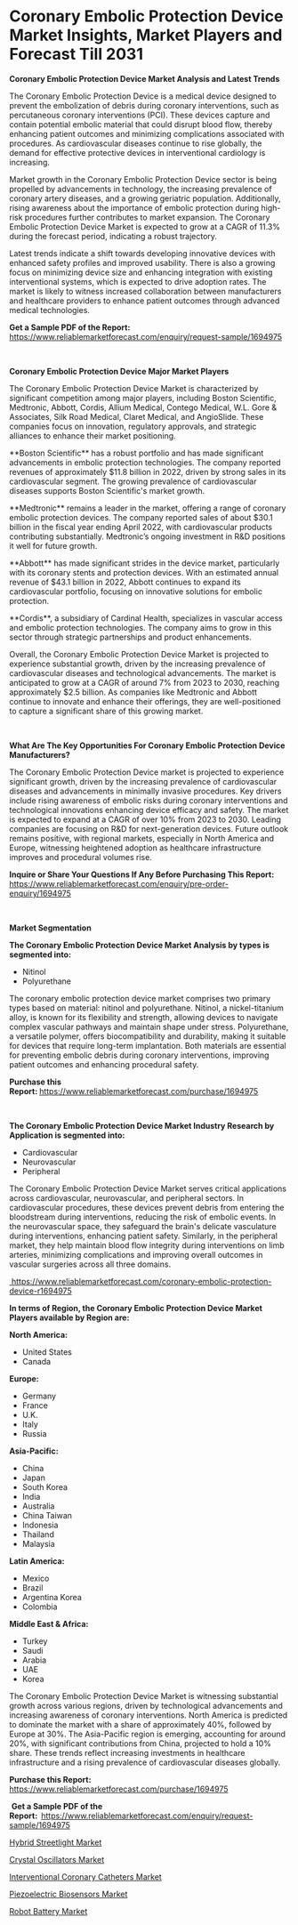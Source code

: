 <p><h1>Coronary Embolic Protection Device Market Insights, Market Players and Forecast Till 2031</h1></p><p><strong>Coronary Embolic Protection Device Market Analysis and Latest Trends</strong></p>
<p><p>The Coronary Embolic Protection Device is a medical device designed to prevent the embolization of debris during coronary interventions, such as percutaneous coronary interventions (PCI). These devices capture and contain potential embolic material that could disrupt blood flow, thereby enhancing patient outcomes and minimizing complications associated with procedures. As cardiovascular diseases continue to rise globally, the demand for effective protective devices in interventional cardiology is increasing.</p><p>Market growth in the Coronary Embolic Protection Device sector is being propelled by advancements in technology, the increasing prevalence of coronary artery diseases, and a growing geriatric population. Additionally, rising awareness about the importance of embolic protection during high-risk procedures further contributes to market expansion. The Coronary Embolic Protection Device Market is expected to grow at a CAGR of 11.3% during the forecast period, indicating a robust trajectory. </p><p>Latest trends indicate a shift towards developing innovative devices with enhanced safety profiles and improved usability. There is also a growing focus on minimizing device size and enhancing integration with existing interventional systems, which is expected to drive adoption rates. The market is likely to witness increased collaboration between manufacturers and healthcare providers to enhance patient outcomes through advanced medical technologies.</p></p>
<p><strong>Get a Sample PDF of the Report:&nbsp;</strong> <a href="https://www.reliablemarketforecast.com/enquiry/request-sample/1694975?utm_campaign=1170&utm_medium=2&utm_source=Github&utm_content=ia&utm_term=06102024&utm_id=coronary-embolic-protection-device">https://www.reliablemarketforecast.com/enquiry/request-sample/1694975</a></p>
<p>&nbsp;</p>
<p><strong>Coronary Embolic Protection Device Major Market Players</strong></p>
<p><p>The Coronary Embolic Protection Device Market is characterized by significant competition among major players, including Boston Scientific, Medtronic, Abbott, Cordis, Allium Medical, Contego Medical, W.L. Gore & Associates, Silk Road Medical, Claret Medical, and AngioSlide. These companies focus on innovation, regulatory approvals, and strategic alliances to enhance their market positioning.</p><p>**Boston Scientific** has a robust portfolio and has made significant advancements in embolic protection technologies. The company reported revenues of approximately $11.8 billion in 2022, driven by strong sales in its cardiovascular segment. The growing prevalence of cardiovascular diseases supports Boston Scientific's market growth.</p><p>**Medtronic** remains a leader in the market, offering a range of coronary embolic protection devices. The company reported sales of about $30.1 billion in the fiscal year ending April 2022, with cardiovascular products contributing substantially. Medtronic’s ongoing investment in R&D positions it well for future growth.</p><p>**Abbott** has made significant strides in the device market, particularly with its coronary stents and protection devices. With an estimated annual revenue of $43.1 billion in 2022, Abbott continues to expand its cardiovascular portfolio, focusing on innovative solutions for embolic protection.</p><p>**Cordis**, a subsidiary of Cardinal Health, specializes in vascular access and embolic protection technologies. The company aims to grow in this sector through strategic partnerships and product enhancements.</p><p>Overall, the Coronary Embolic Protection Device Market is projected to experience substantial growth, driven by the increasing prevalence of cardiovascular diseases and technological advancements. The market is anticipated to grow at a CAGR of around 7% from 2023 to 2030, reaching approximately $2.5 billion. As companies like Medtronic and Abbott continue to innovate and enhance their offerings, they are well-positioned to capture a significant share of this growing market.</p></p>
<p>&nbsp;</p>
<p><strong>What Are The Key Opportunities For Coronary Embolic Protection Device Manufacturers?</strong></p>
<p><p>The Coronary Embolic Protection Device market is projected to experience significant growth, driven by the increasing prevalence of cardiovascular diseases and advancements in minimally invasive procedures. Key drivers include rising awareness of embolic risks during coronary interventions and technological innovations enhancing device efficacy and safety. The market is expected to expand at a CAGR of over 10% from 2023 to 2030. Leading companies are focusing on R&D for next-generation devices. Future outlook remains positive, with regional markets, especially in North America and Europe, witnessing heightened adoption as healthcare infrastructure improves and procedural volumes rise.</p></p>
<p><strong>Inquire or Share Your Questions If Any Before Purchasing This Report:</strong> <a href="https://www.reliablemarketforecast.com/enquiry/pre-order-enquiry/1694975?utm_campaign=1170&utm_medium=2&utm_source=Github&utm_content=ia&utm_term=06102024&utm_id=coronary-embolic-protection-device">https://www.reliablemarketforecast.com/enquiry/pre-order-enquiry/1694975</a></p>
<p>&nbsp;</p>
<p><strong>Market Segmentation</strong></p>
<p><strong>The Coronary Embolic Protection Device Market Analysis by types is segmented into:</strong></p>
<p><ul><li>Nitinol</li><li>Polyurethane</li></ul></p>
<p><p>The coronary embolic protection device market comprises two primary types based on material: nitinol and polyurethane. Nitinol, a nickel-titanium alloy, is known for its flexibility and strength, allowing devices to navigate complex vascular pathways and maintain shape under stress. Polyurethane, a versatile polymer, offers biocompatibility and durability, making it suitable for devices that require long-term implantation. Both materials are essential for preventing embolic debris during coronary interventions, improving patient outcomes and enhancing procedural safety.</p></p>
<p><strong>Purchase this Report:&nbsp;</strong><a href="https://www.reliablemarketforecast.com/purchase/1694975?utm_campaign=1170&utm_medium=2&utm_source=Github&utm_content=ia&utm_term=06102024&utm_id=coronary-embolic-protection-device">https://www.reliablemarketforecast.com/purchase/1694975</a></p>
<p>&nbsp;</p>
<p><strong>The Coronary Embolic Protection Device Market Industry Research by Application is segmented into:</strong></p>
<p><ul><li>Cardiovascular</li><li>Neurovascular</li><li>Peripheral</li></ul></p>
<p><p>The Coronary Embolic Protection Device Market serves critical applications across cardiovascular, neurovascular, and peripheral sectors. In cardiovascular procedures, these devices prevent debris from entering the bloodstream during interventions, reducing the risk of embolic events. In the neurovascular space, they safeguard the brain's delicate vasculature during interventions, enhancing patient safety. Similarly, in the peripheral market, they help maintain blood flow integrity during interventions on limb arteries, minimizing complications and improving overall outcomes in vascular surgeries across all three domains.</p></p>
<p><a href="https://www.reliablemarketforecast.com/coronary-embolic-protection-device-r1694975?utm_campaign=1170&utm_medium=2&utm_source=Github&utm_content=ia&utm_term=06102024&utm_id=coronary-embolic-protection-device">&nbsp;https://www.reliablemarketforecast.com/coronary-embolic-protection-device-r1694975</a></p>
<p><strong>In terms of Region, the Coronary Embolic Protection Device Market Players available by Region are:</strong></p>
<p>
    <p> <strong> North America: </strong>
        <ul>
            <li>United States</li>
            <li>Canada</li>
        </ul>
        </p> 
    <p> <strong> Europe: </strong>
        <ul>
            <li>Germany</li>
            <li>France</li>
            <li>U.K.</li>
            <li>Italy</li>
            <li>Russia</li>
        </ul>
        </p> 
    <p> <strong> Asia-Pacific: </strong>
        <ul>
            <li>China</li>
            <li>Japan</li>
            <li>South Korea</li>
            <li>India</li>
            <li>Australia</li>
            <li>China Taiwan</li>
            <li>Indonesia</li>
            <li>Thailand</li>
            <li>Malaysia</li>
        </ul>
        </p> 
    <p> <strong> Latin America: </strong>
        <ul>
            <li>Mexico</li>
            <li>Brazil</li>
            <li>Argentina Korea</li>
            <li>Colombia</li>
        </ul>
        </p> 
    <p> <strong> Middle East & Africa: </strong>
        <ul>
            <li>Turkey</li>
            <li>Saudi</li>
            <li>Arabia</li>
            <li>UAE</li>
            <li>Korea</li>
        </ul>
    </p>
    </p>
<p><p>The Coronary Embolic Protection Device Market is witnessing substantial growth across various regions, driven by technological advancements and increasing awareness of coronary interventions. North America is predicted to dominate the market with a share of approximately 40%, followed by Europe at 30%. The Asia-Pacific region is emerging, accounting for around 20%, with significant contributions from China, projected to hold a 10% share. These trends reflect increasing investments in healthcare infrastructure and a rising prevalence of cardiovascular diseases globally.</p></p>
<p><strong>Purchase this Report: </strong><a href="https://www.reliablemarketforecast.com/purchase/1694975?utm_campaign=1170&utm_medium=2&utm_source=Github&utm_content=ia&utm_term=06102024&utm_id=coronary-embolic-protection-device">https://www.reliablemarketforecast.com/purchase/1694975</a></p>
<p>&nbsp;<strong>Get a Sample PDF of the Report:&nbsp;&nbsp;</strong><a href="https://www.reliablemarketforecast.com/enquiry/request-sample/1694975?utm_campaign=1170&utm_medium=2&utm_source=Github&utm_content=ia&utm_term=06102024&utm_id=coronary-embolic-protection-device">https://www.reliablemarketforecast.com/enquiry/request-sample/1694975</a></p>
<p><strong></strong></p>
<p><p><a href="https://issuu.com/reportprime-2/docs/hybrid-streetlight-market-size-2030_5a235649f2a751?utm_campaign=1170&utm_medium=2&utm_source=Github&utm_content=ia&utm_term=06102024&utm_id=coronary-embolic-protection-device">Hybrid Streetlight Market</a></p><p><a href="https://www.linkedin.com/pulse/global-crystal-oscillators-industry-analysis-report-market-pdylc?utm_campaign=1170&utm_medium=2&utm_source=Github&utm_content=ia&utm_term=06102024&utm_id=coronary-embolic-protection-device">Crystal Oscillators Market</a></p><p><a href="https://github.com/sofayahoo2023/Market-Research-Report-List-6/blob/main/interventional-coronary-catheters-market.md?utm_campaign=1170&utm_medium=2&utm_source=Github&utm_content=ia&utm_term=06102024&utm_id=coronary-embolic-protection-device">Interventional Coronary Catheters Market</a></p><p><a href="https://www.linkedin.com/pulse/investment-opportunities-piezoelectric-biosensors-sector-smlzc?utm_campaign=1170&utm_medium=2&utm_source=Github&utm_content=ia&utm_term=06102024&utm_id=coronary-embolic-protection-device">Piezoelectric Biosensors Market</a></p><p><a href="https://issuu.com/reportprime-2/docs/robot-battery-market-size-2030.pptx_c48f8a967d45f0?utm_campaign=1170&utm_medium=2&utm_source=Github&utm_content=ia&utm_term=06102024&utm_id=coronary-embolic-protection-device">Robot Battery Market</a></p></p>